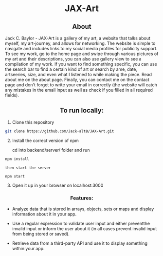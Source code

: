 <h1 align="center"> JAX-Art </h1>

<h2 align="center"> About </h2>

Jack C. Baylor - JAX-Art is a gallery of my art, a website that talks about myself, my art-journey, and allows for networking.
The website is simple to navigate and includes links to my social media profiles for publicity support. To see my work, go to the home page and swipe through various pictures of my art and their descriptions, you can also use gallery view to see a compilation of my work. If you want to find something specific, you can use the search bar to find a certain kind of art or search by ame, date, artseeries, size, and even what I listened to while making the piece. Read about me on the about page. Finally, you can contact me on the contact page and don't forget to write your email in correctly (the website will catch any mistakes in the email input as well as check if you filled in all required fields).

<h2 align="center"> To run locally: </h2>

1. Clone this repository
```sh
git clone https://github.com/Jack-alt8/JAX-Art.git
```

2. Install the correct version of npm

    cd into backend/server/ folder and run
```sh
npm install
```
    then start the server
```sh
npm start
```

3. Open it up in your browser on localhost:3000



<h3 align="center"> Features: </h3>

* Analyze data that is stored in arrays, objects, sets or maps and display information about it in your app.

* Use a regular expression to validate user input and either preventthe invalid input or inform the user about it (in all cases prevent invalid input from being stored or saved).

* Retrieve data from a third-party API and use it to display something within your app.
